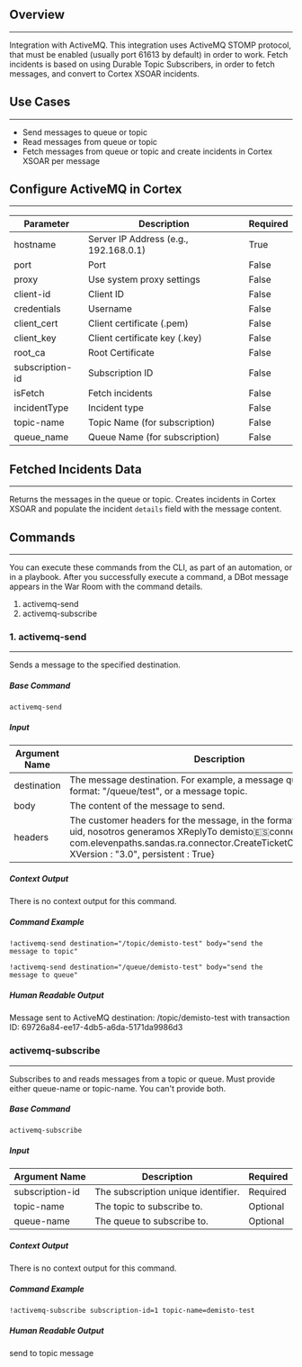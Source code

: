 ## Overview

---

Integration with ActiveMQ.
This integration uses ActiveMQ STOMP protocol, that must be enabled (usually port 61613 by default) in order to work.
Fetch incidents is based on using Durable Topic Subscribers, in order to fetch messages, and convert to Cortex XSOAR incidents.


## Use Cases

---

- Send messages to queue or topic
- Read messages from queue or topic
- Fetch messages from queue or topic and create incidents in Cortex XSOAR per message

## Configure ActiveMQ in Cortex

---


| **Parameter** | **Description** | **Required** |
| --- | --- | --- |
| hostname | Server IP Address (e.g., 192.168.0.1) | True |
| port | Port | False |
| proxy | Use system proxy settings | False |
| client-id | Client ID | False |
| credentials | Username | False |
| client_cert | Client certificate (.pem) | False |
| client_key | Client certificate key (.key) | False |
| root_ca | Root Certificate | False |
| subscription-id | Subscription ID | False |
| isFetch | Fetch incidents | False |
| incidentType | Incident type | False |
| topic-name | Topic Name (for subscription) | False |
| queue_name | Queue Name (for subscription) | False |

## Fetched Incidents Data

---
Returns the messages in the queue or topic. Creates incidents in Cortex XSOAR and populate the incident `details` field 
with the message content.

## Commands

---
You can execute these commands from the CLI, as part of an automation, or in a playbook.
After you successfully execute a command, a DBot message appears in the War Room with the command details.

1. activemq-send
2. activemq-subscribe

### 1. activemq-send

---
Sends a message to the specified destination.

##### Base Command

`activemq-send`

##### Input

| **Argument Name** | **Description** | **Required** |
| --- | --- | --- |
| destination |  The message destination. For example, a message queue in the format: "/queue/test", or a message topic.  | Required | 
| body | The content of the message to send. | Required | 
| headers | The customer headers for the message, in the format: {XCorrelationId: uid, nosotros generamos XReplyTo demisto:es:connectors, XType com.elevenpaths.sandas.ra.connector.CreateTicketConnectorRequest, XVersion : "3.0", persistent : True} | Optional | 


##### Context Output

There is no context output for this command.

##### Command Example

```!activemq-send destination="/topic/demisto-test" body="send the message to topic"```

```!activemq-send destination="/queue/demisto-test" body="send the message to queue"```

##### Human Readable Output

Message sent to ActiveMQ destination: /topic/demisto-test with transaction ID: 69726a84-ee17-4db5-a6da-5171da9986d3

### activemq-subscribe

***
Subscribes to and reads messages from a topic or queue. Must provide either queue-name or topic-name. You can't provide both.

##### Base Command

`activemq-subscribe`

##### Input

| **Argument Name** | **Description** | **Required** |
| --- | --- | --- |
| subscription-id | The subscription unique identifier. | Required | 
| topic-name | The topic to subscribe to. | Optional | 
| queue-name | The queue to subscribe to. | Optional | 


##### Context Output

There is no context output for this command.

##### Command Example

```!activemq-subscribe subscription-id=1 topic-name=demisto-test```

##### Human Readable Output

send to topic message

